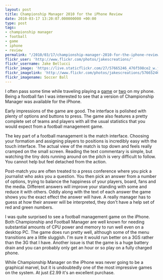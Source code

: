 ```yaml
---
layout: post
title: Championship Manager 2010 for the iPhone Review
date: 2010-03-17 13:20:07.000000000 +00:00
type: post
tags:
- championship manager
- football
- game
- iphone
- review
permalink: "/2010/03/17/championship-manager-2010-for-the-iphone-review/"
flickr_user: 'http://www.flickr.com/photos/jakescreations/'
flickr_username: Jake Bellucci
flickr_image: 'https://live.staticflickr.com/27/57665246_476f598ce2_w.jpg'
flickr_imagelink: 'http://www.flickr.com/photos/jakescreations/57665246/'
flickr_imagename: Soccer Ball
---
```

I often pass some time while traveling playing a [game](/2009/06/01/flightcontrol-review/) or [two](/2009/04/02/wolfenstein-3d-iphone-review/) on my phone. Being a football fan I was interested to see that a version of Championship Manager was available for the iPhone.

Early impressions of the game are good. The interface is polished with plenty of options and buttons to press. The game also features a pretty complete set of teams and players with all the usual statistics that you would expect from a football management game.

The key part of a football management is the match interface. Choosing your formation and assigning players to positions is incredibly easy with the touch interface. The actual view of the match is top down and feels really cramped on the small screen. Reading the text commentary is simple, but watching the tiny dots running around on the pitch is very difficult to follow. You cannot help but feel detached from the action.

Post-match you are often treated to a press conference where you pick a journalist who asks you a question. You then pick an answer from a number of options, trying to balance the happiness of your players, board, fans and the media. Different answers will improve your standing with some and reduce it with others. Oddly along with the text of each answer the game shows you the exact effect the answer will have. A really manager has to guess at how their answer will be interpreted, they don't have a help set of red and green numbers.

I was quite surprised to see a football management game on the iPhone. Both Championship and Football Manager are well known for needing substantial amounts of CPU power and memory to run well even on a desktop PC. The game does run pretty well, although some of the menu transitions are a little sluggish. I'm sure it would run better on a 3GS rather than the 3G that I have. Another issue is that the game is a huge battery drain and you can probably only get an hour or so play on a fully charged phone.

While Championship Manager on the iPhone was never going to be a graphical marvel, but it is undoubtedly one of the most impressive games on the system. At just £2.99 it's an excellent purchase.
